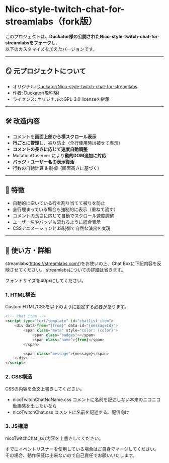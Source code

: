 # Nico-style-twitch-chat-for-streamlabs（fork版）

このプロジェクトは、**Duckator様の公開されたNico-style-twitch-chat-for-streamlabsをフォーク**し、  
以下のカスタマイズを加えたバージョンです。

---

## 🪞 元プロジェクトについて

- オリジナル: [Duckator/Nico-style-twitch-chat-for-streamlabs](https://github.com/Duckator/Nico-style-twitch-chat-for-streamlabs)
- 作者: Duckator(敬称略)
- ライセンス: オリジナルのGPL-3.0 licenseを継承

---

## 🛠 改造内容

- コメントを**画面上部から横スクロール表示**
- **行ごとに管理**し、被り防止（全行使用時は被せて表示）
- **コメントの長さに応じて速度自動調整**
- MutationObserver により**動的DOM追加に対応**
- **バッジ・ユーザー名の表示復活**
- 行数の自動計算 & 制御（画面高さに基づく）

---

## 🔧 特徴

- 自動的に空いている行を割り当てて被りを防止
- 全行埋まっている場合も強制的に表示（重ねて流す）
- コメントの長さに応じて自動でスクロール速度調整
- ユーザー名やバッジも流れるように統合表示
- CSSアニメーションとJS制御で自然な演出を実現

---

## 💬 使い方・詳細
streamlabs(https://streamlabs.com/)をお使いの上、Chat Boxに下記内容を反映させてください。
streamlabsについての詳細は省きます。

フォントサイズを40pxにしてください。

### 1. HTML構造

Custom HTML/CSSを以下のように設定する必要があります。

```HTML
<!-- chat item -->
<script type="text/template" id="chatlist_item">
    <div data-from="{from}" data-id="{messageId}">
        <span class="meta" style="color: {color}">
            <span class="badges"></span>
            <span class="name">{from}</span>
        </span>

        <span class="message">{message}</span>
    </div>
</script>
```

### 2. CSS構造
CSSの内容を全文上書きしてください。

- nicoTwitchChatNoName.css
コメントに名前を記述しない本来のニコニコ動画感を出したいなら
- nicoTwitchChat.css
コメントに名前を記述する。配信向け


### 3. JS構造
nicoTwitchChat.jsの内容を上書きしてください。

すでにイベントリスナーを使用している場合はご自身でマージしてください。
その場合、動作保証は出来ないので自己責任でお願いいたします。
